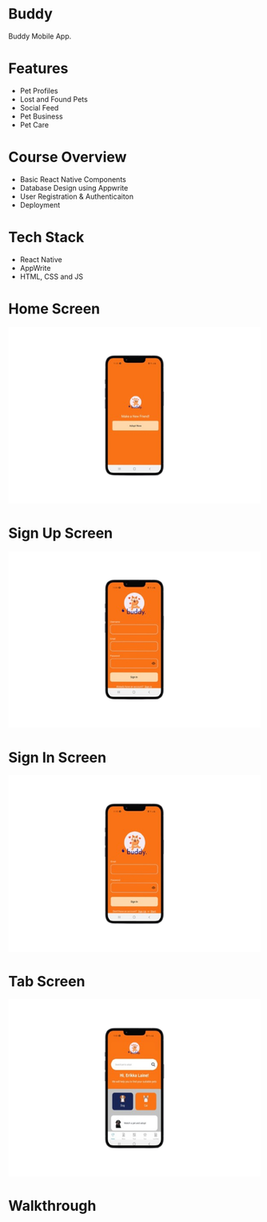 # Buddy
Buddy Mobile App.

# Features
* Pet Profiles
* Lost and Found Pets
* Social Feed
* Pet Business
* Pet Care

# Course Overview
* Basic React Native Components
* Database Design using Appwrite
* User Registration & Authenticaiton
* Deployment

# Tech Stack
* React Native
* AppWrite
* HTML, CSS and JS

# Home Screen
<img src="assets/screenshots/homescreen.png">  

# Sign Up Screen
<img src="assets/screenshots/signupscreen.png">  

# Sign In Screen
<img src="assets/screenshots/signinscreen.png">  

# Tab Screen
<img src="assets/screenshots/tabscreen.png">  

# Walkthrough
 
